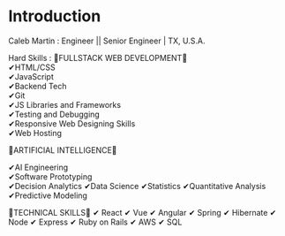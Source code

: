# Introduction
Caleb Martin : Engineer ||  Senior Engineer |  TX, U.S.A.

Hard Skills : 
🥇FULLSTACK WEB DEVELOPMENT🥇                
✔HTML/CSS                                                    
✔JavaScript                                             
✔Backend Tech                                               
✔Git                                                              
✔JS Libraries and Frameworks                                       
✔Testing and Debugging                                    
✔Responsive Web Designing Skills                     
✔Web Hosting         
  
🥇ARTIFICIAL INTELLIGENCE🥇

✔AI Engineering     
✔Software Prototyping   
✔Decision Analytics
✔Data Science
✔Statistics
✔Quantitative Analysis
✔Predictive Modeling   

🥇TECHNICAL SKILLS🥇
✔ React
✔ Vue
✔ Angular
✔ Spring
✔ Hibernate
✔ Node
✔ Express
✔ Ruby on Rails
✔ AWS
✔ SQL

